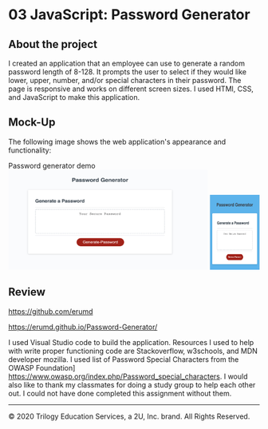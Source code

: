 # 03 JavaScript: Password Generator

## About the project 
I created an application that an employee can use to generate a random password length of 8-128. It prompts the user to select if they would like lower, upper, number, and/or special characters in their password. The page is responsive and works on different screen sizes. I used HTMl, CSS, and JavaScript to make this application.


## Mock-Up

The following image shows the web application's appearance and functionality:

Password generator demo
<img src= "images/passgen.jpg" alt= "webpage view" width= "400" height="200">
<img src = "images/passgen2.jpg" alt= "small screen view" width= "100" height="150"> 



## Review

<a href="https://github.com/erumd"> https://github.com/erumd</a>

<a href='https://erumd.github.io/Password-Generator/'> https://erumd.github.io/Password-Generator/ </a>



I used Visual Studio code to build the application. Resources I used to help with write proper functioning code are Stackoverflow, w3schools, and MDN developer mozilla. I used list of Password Special Characters from the OWASP Foundation] https://www.owasp.org/index.php/Password_special_characters. I would also like to thank my classmates for doing a study group to help each other out. I could not have done completed this assignment without them. 


- - -
© 2020 Trilogy Education Services, a 2U, Inc. brand. All Rights Reserved.
